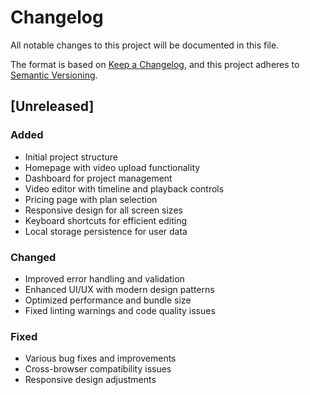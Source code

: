# Changelog

All notable changes to this project will be documented in this file.

The format is based on [Keep a Changelog](https://keepachangelog.com/en/1.0.0/),
and this project adheres to [Semantic Versioning](https://semver.org/spec/v2.0.0.html).

## [Unreleased]

### Added
- Initial project structure
- Homepage with video upload functionality
- Dashboard for project management
- Video editor with timeline and playback controls
- Pricing page with plan selection
- Responsive design for all screen sizes
- Keyboard shortcuts for efficient editing
- Local storage persistence for user data

### Changed
- Improved error handling and validation
- Enhanced UI/UX with modern design patterns
- Optimized performance and bundle size
- Fixed linting warnings and code quality issues

### Fixed
- Various bug fixes and improvements
- Cross-browser compatibility issues
- Responsive design adjustments